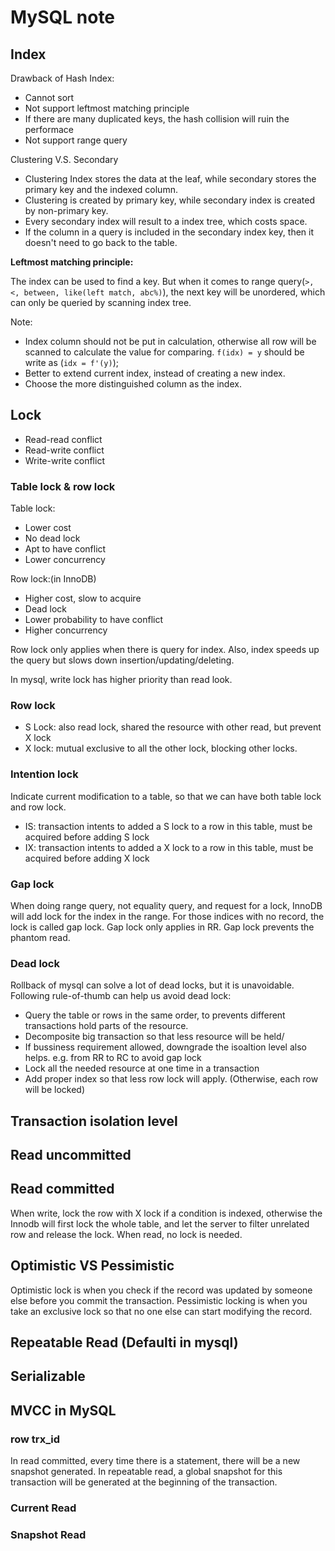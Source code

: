 # MySQL note

## Index 

Drawback of Hash Index:
* Cannot sort
* Not support leftmost matching principle
* If there are many duplicated keys, the hash collision will ruin the performace
* Not support range query

Clustering V.S. Secondary
* Clustering Index stores the data at the leaf, while secondary stores the primary key and the indexed column.
* Clustering is created by primary key, while secondary index is created by non-primary key. 
* Every secondary index will result to a index tree, which costs space.
* If the column in a query is included in the secondary index key, then it doesn't need to go back to the table.

**Leftmost matching principle:**

The index can be used to find a key. But when it comes to range query(`>, <, between, like(left match, abc%)`), the next key will be unordered, which can only be queried by scanning index tree.

Note: 
* Index column should not be put in calculation, otherwise all row will be scanned to calculate the value for comparing. `f(idx) = y` should be write as (`idx = f'(y)`);
* Better to extend current index, instead of creating a new index.
* Choose the more distinguished column as the index.


## Lock

* Read-read conflict
* Read-write conflict
* Write-write conflict

### Table lock & row lock
Table lock:
* Lower cost
* No dead lock
* Apt to have conflict
* Lower concurrency

Row lock:(in InnoDB)
* Higher cost, slow to acquire
* Dead lock
* Lower probability to have conflict
* Higher concurrency

Row lock only applies when there is query for index. Also, index speeds up the query but slows down insertion/updating/deleting.

In mysql, write lock has higher priority than read look.

### Row lock
* S Lock: also read lock, shared the resource with other read, but prevent X lock
* X lock: mutual exclusive to all the other lock, blocking other locks.

### Intention lock

Indicate current modification to a table, so that we can have both table lock and row lock.

* IS: transaction intents to added a S lock to a row in this table, must be acquired before adding S lock
* IX: transaction intents to added a X lock to a row in this table, must be acquired before adding X lock

### Gap lock
When doing range query, not equality query, and request for a lock, InnoDB will add lock for the index in the range. For those indices with no record, the lock is called gap lock. Gap lock only applies in RR. Gap lock prevents the phantom read.

### Dead lock
Rollback of mysql can solve a lot of dead locks, but it is unavoidable. Following rule-of-thumb can help us avoid dead lock:
* Query the table or rows in the same order, to prevents different transactions hold parts of the resource.
* Decomposite big transaction so that less resource will be held/
* If bussiness requirement allowed, downgrade the isoaltion level also helps. e.g. from RR to RC to avoid gap lock
* Lock all the needed resource at one time in a transaction
* Add proper index so that less row lock will apply. (Otherwise, each row will be locked)

## Transaction isolation level

## Read uncommitted

## Read committed

When write, lock the row with X lock if a condition is indexed, otherwise the Innodb will first lock the whole table, and let the server to filter unrelated row and release the lock. When read, no lock is needed.

## Optimistic VS Pessimistic

Optimistic lock is when you check if the record was updated by someone else before you commit the transaction. Pessimistic locking is when you take an exclusive lock so that no one else can start modifying the record.

## Repeatable Read (Defaulti in mysql)

## Serializable

## MVCC in MySQL

### row trx_id

In read committed, every time there is a statement, there will be a new snapshot generated. In repeatable read, a global snapshot for this transaction will be generated at the beginning of the transaction.

### Current Read

### Snapshot Read
